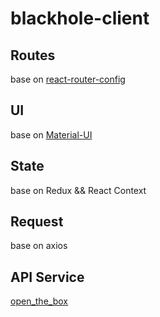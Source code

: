 # blackhole-client

## Routes

base on [react-router-config](https://www.npmjs.com/package/react-router-config)

## UI
base on [Material-UI](https://material-ui.com/zh/)

## State
base on Redux && React Context

## Request
base on axios

## API Service
[open_the_box](https://github.com/ben-wangz/blackhole/blob/master/doc/open_the_box.md)
